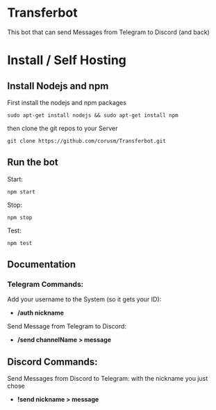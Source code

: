 # Transferbot

This bot that can send Messages from Telegram to Discord (and back)

# Install / Self Hosting

## Install Nodejs and npm

First install the nodejs and npm packages
```
sudo apt-get install nodejs && sudo apt-get install npm
```

then clone the git repos to your Server
```
git clone https://github.com/corusm/Transferbot.git
```

## Run the bot

Start:
```
npm start
```
Stop:
```
npm stop
```
Test:
```
npm test
```

## Documentation

### Telegram Commands:
Add your username to the System (so it gets your ID):
* **/auth nickname**

Send Message from Telegram to Discord:
* **/send channelName > message**

## Discord Commands:
Send Messages from Discord to Telegram:
with the nickname you just chose
* **!send nickname > message**
